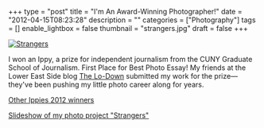 +++
type = "post"
title = "I'm An Award-Winning Photographer!"
date = "2012-04-15T08:23:28"
description = ""
categories = ["Photography"]
tags = []
enable_lightbox = false
thumbnail = "strangers.jpg"
draft = false
+++

<p><a href="http://www.flickr.com/photos/emptysquare/5883621544/in/set-72157627172320196/lightbox/"><img style="display:block; margin-left:auto; margin-right:auto;" src="strangers.jpg" title="Strangers" /></a></p>
<p>I won an Ippy, a prize for independent journalism from the CUNY Graduate
School of Journalism. First Place for Best Photo Essay! My friends at
the Lower East Side blog <a href="http://www.thelodownny.com/">The Lo-Down</a>
submitted my work for the prize&mdash;they've been pushing my little photo
career along for years.</p>
<p><a href="http://voicesofny.org/ippies-2012-winners/">Other Ippies 2012 winners</a></p>
<p><a href="http://www.flickr.com/photos/emptysquare/5716346940/in/set-72157627172320196/lightbox/">Slideshow of my photo project
"Strangers"</a></p>
    
